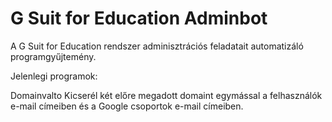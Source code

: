 # G Suit for Education Adminbot

A G Suit for Education rendszer adminisztrációs feladatait automatizáló programgyűjtemény.

Jelenlegi programok:

Domainvalto
Kicserél két előre megadott domaint egymással a felhasználók e-mail címeiben és a Google csoportok e-mail címeiben.

